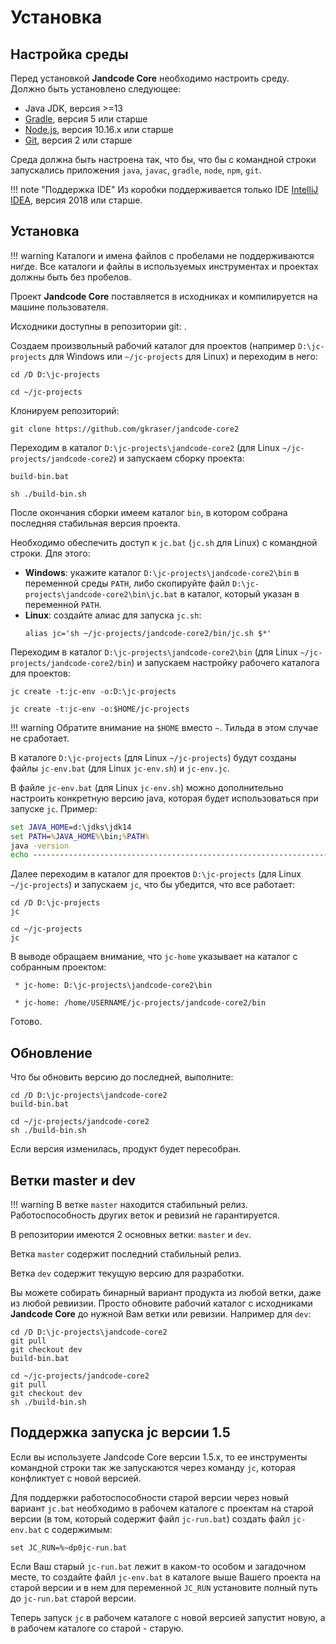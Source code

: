 
Установка
=========


Настройка среды
---------------

Перед установкой **Jandcode Core** необходимо настроить среду.
Должно быть установлено следующее:

* Java JDK, версия >=13
* [Gradle](https://gradle.org/), версия 5 или старше
* [Node.js](https://nodejs.org), версия 10.16.x или старше
* [Git](https://git-scm.com/), версия 2 или старше

Среда должна быть настроена так, что бы, что бы с командной строки
запускались приложения `java`, `javac`, `gradle`, `node`, `npm`, `git`.

!!! note "Поддержка IDE"
    Из коробки поддерживается только IDE 
    [IntelliJ IDEA](https://www.jetbrains.com/idea/), версия 2018 или старше.


Установка 
---------

!!! warning 
    Каталоги и имена файлов с пробелами не поддерживаются нигде.
    Все каталоги и файлы в используемых инструментах и проектах должны быть 
    без пробелов.

Проект **Jandcode Core** поставляется в исходниках и компилируется на машине
пользователя.

Исходники доступны в репозитории git: 
[](https://github.com/gkraser/jandcode-core2).  

Создаем произвольный рабочий каталог для проектов (например 
`D:\jc-projects` для Windows или `~/jc-projects` для Linux) 
и переходим в него:


```text title=Windows 
cd /D D:\jc-projects
```

```text title=Linux
cd ~/jc-projects
```

Клонируем репозиторий:

```
git clone https://github.com/gkraser/jandcode-core2
```

Переходим в каталог `D:\jc-projects\jandcode-core2` 
(для Linux `~/jc-projects/jandcode-core2`) и запускаем сборку проекта:

```text title=Windows
build-bin.bat
```

```text title=Linux
sh ./build-bin.sh
```

После окончания сборки имеем каталог `bin`, в котором собрана последняя
стабильная версия проекта. 

Необходимо обеспечить доступ к `jc.bat` (`jc.sh` для Linux) с командной строки.
Для этого:
 
* **Windows**: укажите каталог `D:\jc-projects\jandcode-core2\bin`
в переменной среды `PATH`, либо скопируйте файл 
`D:\jc-projects\jandcode-core2\bin\jc.bat` в каталог, который 
указан в переменной `PATH`.
* **Linux**: создайте алиас для запуска `jc.sh`:
    ```shell
    alias jc='sh ~/jc-projects/jandcode-core2/bin/jc.sh $*'
    ```

Переходим в каталог `D:\jc-projects\jandcode-core2\bin` 
(для Linux `~/jc-projects/jandcode-core2/bin`) и запускаем настройку 
рабочего каталога для проектов:

```text title="Windows"
jc create -t:jc-env -o:D:\jc-projects
```

```text title="Linux"
jc create -t:jc-env -o:$HOME/jc-projects
```

!!! warning
    Обратите внимание на `$HOME` вместо `~`. Тильда в этом случае не сработает.


В каталоге `D:\jc-projects` (для Linux `~/jc-projects`) будут созданы 
файлы `jc-env.bat` (для Linux `jc-env.sh`) и `jc-env.jc`.

В файле `jc-env.bat` (для Linux `jc-env.sh`) можно дополнительно
настроить конкретную версию java, которая будет использоваться при запуске `jc`. 
Пример:

```bat title="jc-env.bat"
set JAVA_HOME=d:\jdks\jdk14
set PATH=%JAVA_HOME%\bin;%PATH% 
java -version
echo --------------------------------------------------------------------------
```

Далее переходим в каталог для проектов `D:\jc-projects` 
(для Linux `~/jc-projects`) и запускаем `jc`, что бы убедится, что все работает:

```text title="Windows"
cd /D D:\jc-projects
jc
```

```text title="Linux"
cd ~/jc-projects
jc
```

В выводе обращаем внимание, что `jc-home` указывает на каталог с собранным
проектом:

```text title="Windows"
 * jc-home: D:\jc-projects\jandcode-core2\bin
```   

```text title="Linux"
 * jc-home: /home/USERNAME/jc-projects/jandcode-core2/bin
```   

Готово.


Обновление
----------

Что бы обновить версию до последней, выполните:

```text title="Windows"
cd /D D:\jc-projects\jandcode-core2
build-bin.bat
```

```text title="Linux"
cd ~/jc-projects/jandcode-core2
sh ./build-bin.sh
```

Если версия изменилась, продукт будет пересобран.


Ветки master и dev
-------------------

!!! warning
    В ветке `master` находится стабильный релиз. Работоспособность
    других веток и ревизий не гарантируется.

В репозитории имеются 2 основных ветки: `master` и `dev`.

Ветка `master` содержит последний стабильный релиз.

Ветка `dev` содержит текущую версию для разработки.

Вы можете собирать бинарный вариант продукта из любой ветки, даже из любой ревиизии.
Просто обновите рабочий каталог с исходниками **Jandcode Core** до нужной Вам
ветки или ревизии. Например для `dev`:

```text title="Windows"
cd /D D:\jc-projects\jandcode-core2
git pull
git checkout dev
build-bin.bat
```

```text title="Linux"
cd ~/jc-projects/jandcode-core2
git pull 
git checkout dev
sh ./build-bin.sh
```

Поддержка запуска jc версии 1.5
-------------------------------

Если вы используете Jandcode Core версии 1.5.x, то ее инструменты командной строки
так же запускаются через команду `jc`, которая конфликтует с новой версией. 

Для поддержки работоспособности старой версии
через новый вариант `jc.bat` необходимо в рабочем каталоге с проектам
на старой версии (в том, который содержит файл `jc-run.bat`) создать 
файл `jc-env.bat` с содержимым:

```
set JC_RUN=%~dp0jc-run.bat
```

Если Ваш старый `jc-run.bat` лежит в каком-то особом и загадочном месте,
то создайте файл `jc-env.bat` в каталоге выше Вашего проекта на старой версии
и в нем для переменной `JC_RUN` установите полный путь до `jc-run.bat`
старой версии.

Теперь запуск `jc` в рабочем каталоге с новой версией запустит новую,
а в рабочем каталоге со старой - старую.

 

